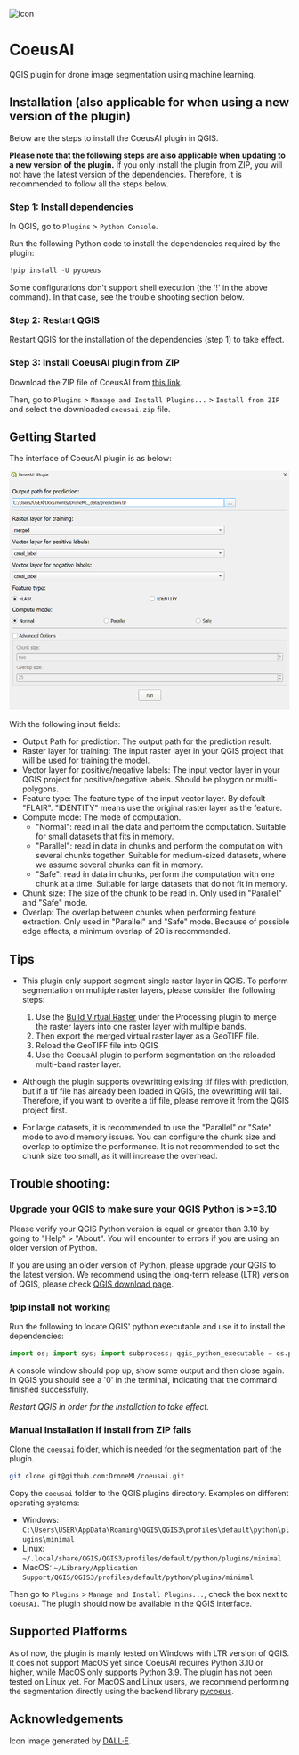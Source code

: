 ![icon](https://github.com/user-attachments/assets/94c71e29-6798-4102-a485-ffe6203a89e9)

# CoeusAI

QGIS plugin for drone image segmentation using machine learning.

## Installation (also applicable for when using a new version of the plugin)

Below are the steps to install the CoeusAI plugin in QGIS.

**Please note that the following steps are also applicable when updating to a new version of the plugin.** If you only install the plugin from ZIP, you will not have the latest version of the dependencies. Therefore, it is recommended to follow all the steps below.

### Step 1: Install dependencies 

In QGIS, go to `Plugins` > `Python Console`.

Run the following Python code to install the dependencies required by the plugin:

```python
!pip install -U pycoeus
```
Some configurations don't support shell execution (the '!' in the above command). In that case, see the trouble shooting section below.

### Step 2: Restart QGIS
Restart QGIS for the installation of the dependencies (step 1) to take effect.

### Step 3: Install CoeusAI plugin from ZIP

Download the ZIP file of CoeusAI from [this link](https://raw.githubusercontent.com/DroneML/CoeusAI/release/CoeusAI.zip).

Then, go to `Plugins` > `Manage and Install Plugins...` > `Install from ZIP` and select the downloaded `coeusai.zip` file.

## Getting Started

The interface of CoeusAI plugin is as below:

![coeusai_ui_image](coeusai_ui_image.png)

With the following input fields:

- Output Path for prediction: The output path for the prediction result.
- Raster layer for training: The input raster layer in your QGIS project that will be used for training the model.
- Vector layer for positive/negative labels: The input vector layer in your QGIS project for positive/negative labels. Should be ploygon or multi-polygons.
- Feature type: The feature type of the input vector layer. By default "FLAIR". "IDENTITY" means use the original raster layer as the feature.
- Compute mode: The mode of computation.
  - "Normal": read in all the data and perform the computation. Suitable for small datasets that fits in memory.
  - "Parallel": read in data in chunks and perform the computation with several chunks together. Suitable for medium-sized datasets, where we assume several chunks can fit in memory.
  - "Safe": read in data in chunks, perform the computation with one chunk at a time. Suitable for large datasets that do not fit in memory.
- Chunk size: The size of the chunk to be read in. Only used in "Parallel" and "Safe" mode.
- Overlap: The overlap between chunks when performing feature extraction. Only used in "Parallel" and "Safe" mode. Because of possible edge effects, a minimum overlap of 20 is recommended.

## Tips

- This plugin only support segment single raster layer in QGIS. To perform segmentation on multiple raster layers, please consider the following steps: 
  1. Use the [Build Virtual Raster](https://docs.qgis.org/3.34/en/docs/user_manual/processing_algs/gdal/rastermiscellaneous.html#build-virtual-raster) under the Processing plugin to merge the raster layers into one raster layer with multiple bands. 
  2. Then export the merged virtual raster layer as a GeoTIFF file.
  3. Reload the GeoTIFF file into QGIS
  4. Use the CoeusAI plugin to perform segmentation on the reloaded multi-band raster layer.

- Although the plugin supports ovewritting existing tif files with prediction, but if a tif file has already been loaded in QGIS, the ovewritting will fail. Therefore, if you want to overite a tif file, please remove it from the QGIS project first.

- For large datasets, it is recommended to use the "Parallel" or "Safe" mode to avoid memory issues. You can configure the chunk size and overlap to optimize the performance. It is not recommended to set the chunk size too small, as it will increase the overhead.

## Trouble shooting: 
### Upgrade your QGIS to make sure your QGIS Python is >=3.10
Please verify your QGIS Python version is equal or greater than 3.10 by going to "Help" > "About". You will encounter to errors if you are using an older version of Python.

If you are using an older version of Python, please upgrade your QGIS to the latest version. We recommend using the long-term release (LTR) version of QGIS, please check [QGIS download page](https://qgis.org/download/).

### !pip install not working
Run the following to locate QGIS' python executable and use it to install the dependencies:
```python
import os; import sys; import subprocess; qgis_python_executable = os.path.join(os.path.dirname(sys.executable), "python3.exe"); subprocess.check_call([qgis_python_executable, "-m", "pip", "install", "-U", "pycoeus"])
```
A console window should pop up, show some output and then close again. In QGIS you should see a '0' in the terminal, indicating that the command finished successfully.

_Restart QGIS in order for the installation to take effect._

### Manual Installation if install from ZIP fails

Clone the `coeusai` folder, which is needed for the segmentation part of the plugin.

```bash
git clone git@github.com:DroneML/coeusai.git
```

Copy the `coeusai` folder to the QGIS plugins directory. Examples on different operating systems:

- Windows: `C:\Users\USER\AppData\Roaming\QGIS\QGIS3\profiles\default\python\plugins\minimal`
- Linux: `~/.local/share/QGIS/QGIS3/profiles/default/python/plugins/minimal`
- MacOS: `~/Library/Application Support/QGIS/QGIS3/profiles/default/python/plugins/minimal`

Then go to `Plugins` > `Manage and Install Plugins...`, check the box next to `CoeusAI`. The plugin should now be available in the QGIS interface.

## Supported Platforms

As of now, the plugin is mainly tested on Windows with LTR version of QGIS. It does not support MacOS yet since CoeusAI requires Python 3.10 or higher, while MacOS only supports Python 3.9. The plugin has not been tested on Linux yet. For MacOS and Linux users, we recommend performing the segmentation directly using the backend library [pycoeus](https://github.com/DroneML/pycoeus).

## Acknowledgements
Icon image generated by [DALL·E](https://openai.com/index/dall-e-3/).
